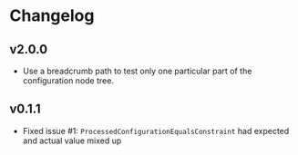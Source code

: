 # Changelog

## v2.0.0

- Use a breadcrumb path to test only one particular part of the configuration node tree.

## v0.1.1

- Fixed issue #1: ``ProcessedConfigurationEqualsConstraint`` had expected and actual value mixed up
